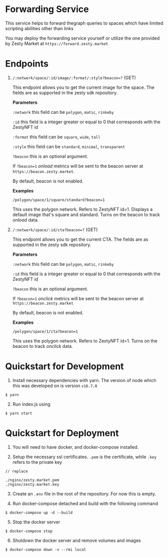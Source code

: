 # Forwarding Service
This service helps to forward thegraph queries to spaces which have limited scripting abilities other than links

You may deploy the forwarding service yourself or utilize the one provided by Zesty Market at `https://forward.zesty.market`

# Endpoints
1. `/:network/space/:id/image/:format/:style?beacon=?` (GET)

    This endpoint allows you to get the current image for the space. The fields are as supported in the zesty sdk repository. 


    **Parameters**

    `:network` this field can be `polygon`, `matic`, `rinkeby`

    `:id` this field is a integer greater or equal to 0 that corresponds with the ZestyNFT id

    `:format` this field can be `square`, `wide`, `tall`

    `:style` this field can be `standard`, `minimal`, `transparent`

    `?beacon` this is an optional argument. 

    If `?beacon=1` _onload_ metrics will be sent to the beacon server at `https://beacon.zesty.market`.

    By default, beacon is not enabled.


    **Examples**

    `/polygon/space/1/square/standard?beacon=1`

    This uses the polygon network. Refers to ZestyNFT id=1. 
    Displays a default image that's square and standard.
    Turns on the beacon to track _onload_ data.


2. `/:network/space/:id/cta?beacon=?` (GET)

    This endpoint allows you to get the current CTA. The fields are as supported in the zesty sdk repository. 


    **Parameters**

    `:network` this field can be `polygon`, `matic`, `rinkeby`

    `:id` this field is a integer greater or equal to 0 that corresponds with the ZestyNFT id

    `?beacon` this is an optional argument. 

    If `?beacon=1` _onclick_ metrics will be sent to the beacon server at `https://beacon.zesty.market`

    By default, beacon is not enabled.


    **Examples**

    `/polygon/space/1/cta?beacon=1`

    This uses the polygon network. Refers to ZestyNFT id=1. 
    Turns on the beacon to track _onclick_ data.

# Quickstart for Development
1. Install necessary dependencies with yarn. The version of node which this was developed on is version `v16.7.0`
```shell
$ yarn
```
2. Run index.js using
```shell
$ yarn start
```

# Quickstart for Deployment
1. You will need to have docker, and docker-compose installed.

2. Setup the necessary ssl certificates. `.pem` is the certificate, while `.key` refers to the private key
```
// replace

./nginx/zesty.market.pem
./nginx/zesty.market.key
```

3. Create an `.env` file in the root of the repository. For now this is empty.

4. Run docker-compose detached and build with the following command
```shell
$ docker-compose up -d --build
```

5. Stop the docker server
```shell
$ docker-compose stop
```

6. Shutdown the docker server and remove volumes and images
```shell
$ docker-compose down -v --rmi local
```
